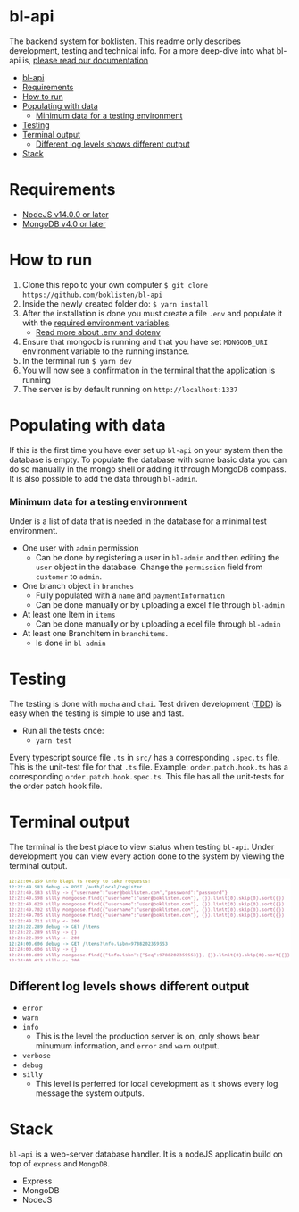 # bl-api

The backend system for boklisten. This readme only describes development,
testing and technical info. For a more deep-dive into what bl-api is, [please
read our documentation](https://github.com/holskil/bl-doc/blob/master/bl-api/summary.md)

- [bl-api](#bl-api)
- [Requirements](#requirements)
- [How to run](#how-to-run)
- [Populating with data](#populating-with-data)
  - [Minimum data for a testing environment](#minimum-data-for-a-testing-environment)
- [Testing](#testing)
- [Terminal output](#terminal-output)
  - [Different log levels shows different output](#different-log-levels-shows-different-output)
- [Stack](#stack)

# Requirements

- [NodeJS v14.0.0 or later](https://nodejs.org)
- [MongoDB v4.0 or later](https://www.mongodb.com)

# How to run

1. Clone this repo to your own computer `$ git clone https://github.com/boklisten/bl-api`
2. Inside the newly created folder do: `$ yarn install`
3. After the installation is done you must create a file `.env` and populate it with the [required environment variables](https://github.com/boklisten/bl-doc/blob/master/bl-api/settings.md).
   - [Read more about .env and dotenv](https://www.npmjs.com/package/dotenv)
4. Ensure that mongodb is running and that you have set `MONGODB_URI` environment variable to the running instance.
5. In the terminal run `$ yarn dev`
6. You will now see a confirmation in the terminal that the application is running
7. The server is by default running on `http://localhost:1337`

# Populating with data

If this is the first time you have ever set up `bl-api` on your system then
the database is empty. To populate the database with some basic data you can do
so manually in the mongo shell or adding it through MongoDB compass. It is also
possible to add the data through `bl-admin`.

### Minimum data for a testing environment

Under is a list of data that is needed in the database for a minimal test environment.

- One user with `admin` permission
  - Can be done by registering a user in `bl-admin` and then editing the `user` object in the database. Change the `permission` field from `customer` to `admin`.
- One branch object in `branches`
  - Fully populated with a `name` and `paymentInformation`
  - Can be done manually or by uploading a excel file through `bl-admin`
- At least one Item in `items`
  - Can be done manually or by uploading a ecel file through `bl-admin`
- At least one BranchItem in `branchitems`.
  - Is done in `bl-admin`

# Testing

The testing is done with `mocha` and `chai`. Test driven development ([TDD](https://en.wikipedia.org/wiki/Test-driven_development)) is easy when the testing is simple to use and fast.

- Run all the tests once:
  - `yarn test`

Every typescript source file `.ts` in `src/` has a corresponding `.spec.ts`
file. This is the unit-test file for that `.ts` file. Example:
`order.patch.hook.ts` has a corresponding `order.patch.hook.spec.ts`. This file
has all the unit-tests for the order patch hook file.

# Terminal output

The terminal is the best place to view status when testing `bl-api`. Under
development you can view every action done to the system by viewing the
terminal output.

![Example of termial output](./assets/terminal-output-example.png)

## Different log levels shows different output

- `error`
- `warn`
- `info`
  - This is the level the production server is on, only shows bear minumum information, and `error` and `warn` output.
- `verbose`
- `debug`
- `silly`
  - This level is perferred for local development as it shows every log message the system outputs.

# Stack

`bl-api` is a web-server database handler. It is a nodeJS applicatin build on top of `express` and `MongoDB`.

- Express
- MongoDB
- NodeJS
